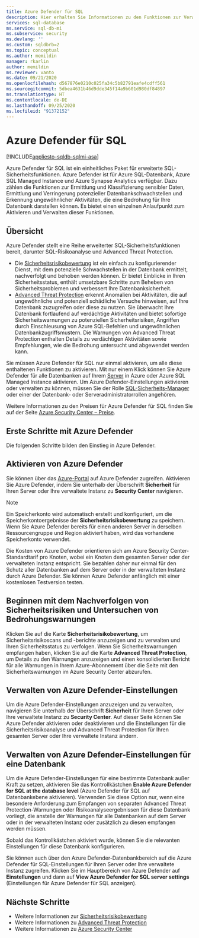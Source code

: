 ```yaml
---
title: Azure Defender für SQL
description: Hier erhalten Sie Informationen zu den Funktionen zur Verwaltung von Datenbankrisiken und die Erkennung ungewöhnlicher Aktivitäten, die eine Bedrohung für Ihre Datenbank in Azure SQL-Datenbank, Azure SQL Managed Instance oder Azure Synapse darstellen können.
services: sql-database
ms.service: sql-db-mi
ms.subservice: security
ms.devlang: ''
ms.custom: sqldbrb=2
ms.topic: conceptual
ms.author: memildin
manager: rkarlin
author: memildin
ms.reviewer: vanto
ms.date: 09/21/2020
ms.openlocfilehash: d567876e0210c025fa34c5b82791eafe4cdff561
ms.sourcegitcommit: 5dbea4631b46d9dde345f14a9b601d980df84897
ms.translationtype: HT
ms.contentlocale: de-DE
ms.lasthandoff: 09/25/2020
ms.locfileid: "91372152"
---
```

# <a name="azure-defender-for-sql"></a>Azure Defender für SQL
[!INCLUDE[appliesto-sqldb-sqlmi-asa](../includes/appliesto-sqldb-sqlmi-asa.md)]


Azure Defender für SQL ist ein einheitliches Paket für erweiterte SQL-Sicherheitsfunktionen. Azure Defender ist für Azure SQL-Datenbank, Azure SQL Managed Instance und Azure Synapse Analytics verfügbar. Dazu zählen die Funktionen zur Ermittlung und Klassifizierung sensibler Daten, Ermittlung und Verringerung potenzieller Datenbankschwachstellen und Erkennung ungewöhnlicher Aktivitäten, die eine Bedrohung für Ihre Datenbank darstellen können. Es bietet einen einzelnen Anlaufpunkt zum Aktivieren und Verwalten dieser Funktionen.

## <a name="overview"></a>Übersicht

Azure Defender stellt eine Reihe erweiterter SQL-Sicherheitsfunktionen bereit, darunter SQL-Risikoanalyse und Advanced Threat Protection.
- Die [Sicherheitsrisikobewertung](sql-vulnerability-assessment.md) ist ein einfach zu konfigurierender Dienst, mit dem potenzielle Schwachstellen in der Datenbank ermittelt, nachverfolgt und behoben werden können. Er bietet Einblicke in Ihren Sicherheitsstatus, enthält umsetzbare Schritte zum Beheben von Sicherheitsproblemen und verbessert Ihre Datenbanksicherheit.
- [Advanced Threat Protection](threat-detection-overview.md) erkennt Anomalien bei Aktivitäten, die auf ungewöhnliche und potenziell schädliche Versuche hinweisen, auf Ihre Datenbank zuzugreifen oder diese zu nutzen. Sie überwacht Ihre Datenbank fortlaufend auf verdächtige Aktivitäten und bietet sofortige Sicherheitswarnungen zu potenziellen Sicherheitsrisiken, Angriffen durch Einschleusung von Azure SQL-Befehlen und ungewöhnlichen Datenbankzugriffsmustern. Die Warnungen von Advanced Threat Protection enthalten Details zu verdächtigen Aktivitäten sowie Empfehlungen, wie die Bedrohung untersucht und abgewendet werden kann.

Sie müssen Azure Defender für SQL nur einmal aktivieren, um alle diese enthaltenen Funktionen zu aktivieren. Mit nur einem Klick können Sie Azure Defender für alle Datenbanken auf Ihrem [Server](logical-servers.md) in Azure oder Azure SQL Managed Instance aktivieren. Um Azure Defender-Einstellungen aktivieren oder verwalten zu können, müssen Sie der Rolle [SQL-Sicherheits-Manager](https://docs.microsoft.com/azure/role-based-access-control/built-in-roles#sql-security-manager) oder einer der Datenbank- oder Serveradministratorrollen angehören.

Weitere Informationen zu den Preisen für Azure Defender für SQL finden Sie auf der Seite [Azure Security Center – Preise](https://azure.microsoft.com/pricing/details/security-center/).

## <a name="getting-started-with-azure-defender"></a>Erste Schritte mit Azure Defender

Die folgenden Schritte bilden den Einstieg in Azure Defender.

## <a name="enable-azure-defender"></a>Aktivieren von Azure Defender

Sie können über das [Azure-Portal](https://portal.azure.com) auf Azure Defender zugreifen. Aktivieren Sie Azure Defender, indem Sie unterhalb der Überschrift **Sicherheit** für Ihren Server oder Ihre verwaltete Instanz zu **Security Center** navigieren.

> [!NOTE]
> Ein Speicherkonto wird automatisch erstellt und konfiguriert, um die Speicherkontoergebnisse der **Sicherheitsrisikobewertung** zu speichern. Wenn Sie Azure Defender bereits für einen anderen Server in derselben Ressourcengruppe und Region aktiviert haben, wird das vorhandene Speicherkonto verwendet.
>
> Die Kosten von Azure Defender orientieren sich am Azure Security Center-Standardtarif pro Knoten, wobei ein Knoten dem gesamten Server oder der verwalteten Instanz entspricht. Sie bezahlen daher nur einmal für den Schutz aller Datenbanken auf dem Server oder in der verwalteten Instanz durch Azure Defender. Sie können Azure Defender anfänglich mit einer kostenlosen Testversion testen.

## <a name="start-tracking-vulnerabilities-and-investigating-threat-alerts"></a>Beginnen mit dem Nachverfolgen von Sicherheitsrisiken und Untersuchen von Bedrohungswarnungen

Klicken Sie auf die Karte **Sicherheitsrisikobewertung**, um Sicherheitsrisikoscans und -berichte anzuzeigen und zu verwalten und Ihren Sicherheitsstatus zu verfolgen. Wenn Sie Sicherheitswarnungen empfangen haben, klicken Sie auf die Karte **Advanced Threat Protection**, um Details zu den Warnungen anzuzeigen und einen konsolidierten Bericht für alle Warnungen in Ihrem Azure-Abonnement über die Seite mit den Sicherheitswarnungen im Azure Security Center abzurufen.

## <a name="manage-azure-defender-settings"></a>Verwalten von Azure Defender-Einstellungen

Um die Azure Defender-Einstellungen anzuzeigen und zu verwalten, navigieren Sie unterhalb der Überschrift **Sicherheit** für Ihren Server oder Ihre verwaltete Instanz zu **Security Center**. Auf dieser Seite können Sie Azure Defender aktivieren oder deaktivieren und die Einstellungen für die Sicherheitsrisikoanalyse und Advanced Threat Protection für Ihren gesamten Server oder Ihre verwaltete Instanz ändern.

## <a name="manage-azure-defender-settings-for-a-database"></a>Verwalten von Azure Defender-Einstellungen für eine Datenbank

Um die Azure Defender-Einstellungen für eine bestimmte Datenbank außer Kraft zu setzen, aktivieren Sie das Kontrollkästchen **Enable Azure Defender for SQL at the database level** (Azure Defender für SQL auf Datenbankebene aktivieren). Verwenden Sie diese Option nur, wenn eine besondere Anforderung zum Empfangen von separaten Advanced Threat Protection-Warnungen oder Risikoanalyseergebnissen für diese Datenbank vorliegt, die anstelle der Warnungen für alle Datenbanken auf dem Server oder in der verwalteten Instanz oder zusätzlich zu diesen empfangen werden müssen.

Sobald das Kontrollkästchen aktiviert wurde, können Sie die relevanten Einstellungen für diese Datenbank konfigurieren.

Sie können auch über den Azure Defender-Datenbankbereich auf die Azure Defender für SQL-Einstellungen für Ihren Server oder Ihre verwaltete Instanz zugreifen. Klicken Sie im Hauptbereich von Azure Defender auf **Einstellungen** und dann auf **View Azure Defender for SQL server settings** (Einstellungen für Azure Defender für SQL anzeigen).

## <a name="next-steps"></a>Nächste Schritte

- Weitere Informationen zur [Sicherheitsrisikobewertung](sql-vulnerability-assessment.md)
- Weitere Informationen zu [Advanced Threat Protection](threat-detection-configure.md)
- Weitere Informationen zu [Azure Security Center](https://docs.microsoft.com/azure/security-center/security-center-intro)
